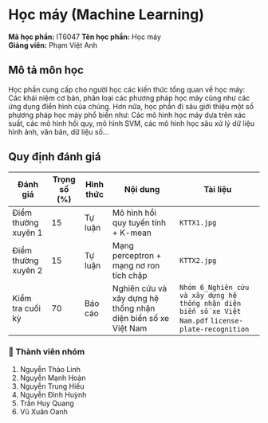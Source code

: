 # Học máy (Machine Learning)

**Mã học phần:** IT6047
**Tên học phần:** Học máy  
**Giảng viên:** Phạm Việt Anh

## Mô tả môn học
Học phần cung cấp cho người học các kiến thức tổng quan về học máy: Các khái niệm cơ bản, phân loại các phương pháp học máy cũng như các ứng dụng điển hình của chúng. Hơn nữa, học phần đi sâu giới thiệu một số phương pháp học máy phổ biến như: Các mô hình học máy dựa trên xác suất, các mô hình hồi quy, mô hình SVM, các mô hình học sâu xử lý dữ liệu hình ảnh, văn bản, dữ liệu số...

## Quy định đánh giá

| Đánh giá | Trọng số (%) | Hình thức | Nội dung | Tài liệu |
|----------|--------------|-----------|----------|----------|
| Điểm thường xuyên 1 | 15 | Tự luận | Mô hình hồi quy tuyến tính + K-mean | `KTTX1.jpg` |
| Điểm thường xuyên 2 | 15 | Tự luận | Mạng perceptron + mạng nơ ron tích chập | `KTTX2.jpg` |
| Kiểm tra cuối kỳ | 70 | Báo cáo | Nghiên cứu và xây dựng hệ thống nhận diện biển số xe Việt Nam | `Nhóm 6_Nghiên cứu và xây dựng hệ thống nhận diện biển số xe Việt Nam.pdf` `license-plate-recognition` |

### 👥 Thành viên nhóm
1. Nguyễn Thảo Linh 
2. Nguyễn Mạnh Hoàn 
3. Nguyễn Trung Hiếu 
4. Nguyễn Đình Huỳnh 
5. Trần Huy Quang 
6. Vũ Xuân Oanh 

